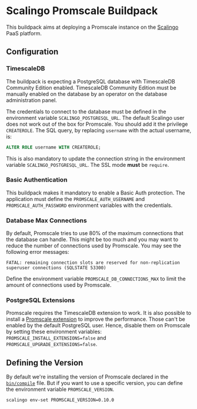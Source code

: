 # Scalingo Promscale Buildpack

This buildpack aims at deploying a Promscale instance on the [Scalingo](https://scalingo.com/) PaaS platform.

## Configuration

### TimescaleDB

The buildpack is expecting a PostgreSQL database with TimescaleDB Community Edition enabled. TimescaleDB Community Edition must be manually enabled on the database by an operator on the database administration panel.

The credentials to connect to the database must be defined in the environment variable `SCALINGO_POSTGRESQL_URL`. The default Scalingo user does not work out of the box for Promscale. You should add it the privilege `CREATEROLE`. The SQL query, by replacing `username` with the actual username, is:

```sql
ALTER ROLE username WITH CREATEROLE;
```

This is also mandatory to update the connection string in the environment variable `SCALINGO_POSTGRESQL_URL`. The SSL mode **must** be `require`.

### Basic Authentication

This buildpack makes it mandatory to enable a Basic Auth protection. The application must define the `PROMSCALE_AUTH_USERNAME` and `PROMSCALE_AUTH_PASSWORD` environment variables with the credentials.

### Database Max Connections

By default, Promscale tries to use 80% of the maximum connections that the database can handle. This might be too much and you may want to reduce the number of connections used by Promscale. You may see the following error messages:

```text
FATAL: remaining connection slots are reserved for non-replication superuser connections (SQLSTATE 53300)
```

Define the environment variable `PROMSCALE_DB_CONNECTIONS_MAX` to limit the amount of connections used by Promscale.

### PostgreSQL Extensions

Promscale requires the TimescaleDB extension to work. It is also possible to install a [Promscale extension](https://github.com/timescale/promscale_extension) to improve the performance. Those can't be enabled by the default PostgreSQL user. Hence, disable them on Promscale by setting these environment variables: `PROMSCALE_INSTALL_EXTENSIONS=false` and `PROMSCALE_UPGRADE_EXTENSIONS=false`.

## Defining the Version

By default we're installing the version of Promscale declared in the [`bin/compile`](https://github.com/Scalingo/promscale-buildpack/blob/master/bin/compile#L16) file. But if you want to use a specific version, you can define the environment variable `PROMSCALE_VERSION`.

```shell
scalingo env-set PROMSCALE_VERSION=0.10.0
```
